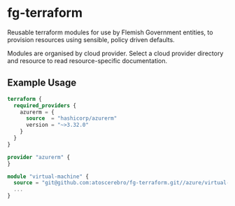 # fg-terraform

Reusable terraform modules for use by Flemish Government entities, to provision resources using sensible, policy driven defaults.

Modules are organised by cloud provider. Select a cloud provider directory and resource to read resource-specific documentation.

## Example Usage

```terraform
terraform {
  required_providers {
    azurerm = {
      source  = "hashicorp/azurerm"
      version = "~>3.32.0"
    }
  }
}

provider "azurerm" {
}

module "virtual-machine" {
  source = "git@github.com:atoscerebro/fg-terraform.git//azure/virtual-machine"
  ...
}
```
